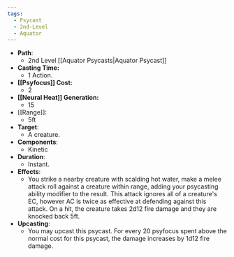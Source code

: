 ```yaml
---
tags:
  - Psycast
  - 2nd-Level
  - Aquator
---
```

- **Path**:
	- 2nd Level [[Aquator Psycasts|Aquator Psycast]]
- **Casting Time:**
	- 1 Action.
- **[[Psyfocus]] Cost:**
	- 2
- **[[Neural Heat]] Generation:**
	- 15
- [[Range]]:
	- 5ft
- **Target**:
	- A creature.
- **Components**:
	- Kinetic
- **Duration**:
	- Instant.
- **Effects**:
	- You strike a nearby creature with scalding hot water, make a melee attack roll against a creature within range, adding your psycasting ability modifier to the result. This attack ignores all of a creature's EC, however AC is twice as effective at defending against this attack. On a hit, the creature takes 2d12 fire damage and they are knocked back 5ft.
- **Upcasting**:
	- You may upcast this psycast. For every 20 psyfocus spent above the normal cost for this psycast, the damage increases by 1d12 fire damage.
